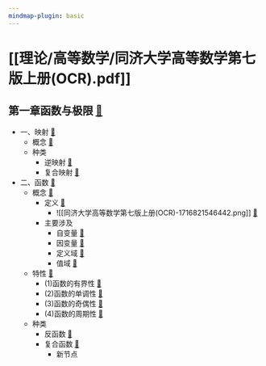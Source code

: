 ```yaml
---
mindmap-plugin: basic
---
```


# [[理论/高等数学/同济大学高等数学第七版上册(OCR).pdf]]

## 第一章函数与极限 <a href="obsidian://jump-to-pdf?id=0919bf32-950d-fc01&amp;annotate=4a4f1e6a-7939-c48f">📌</a>
- 一、映射 <a href="obsidian://jump-to-pdf?id=0919bf32-950d-fc01&amp;annotate=e7789a93-5599-94c6">📌</a>
    - 概念 <a href="obsidian://jump-to-pdf?id=0919bf32-950d-fc01&amp;annotate=66d6e295-1b23-2084">📌</a>
    - 种类
        - 逆映射 <a href="obsidian://jump-to-pdf?id=0919bf32-950d-fc01&amp;annotate=d0c231eb-556e-a3eb">📌</a>
        - 复合映射 <a href="obsidian://jump-to-pdf?id=0919bf32-950d-fc01&amp;annotate=e689c557-3a13-628c">📌</a>
- 二、函数 <a href="obsidian://jump-to-pdf?id=0919bf32-950d-fc01&amp;annotate=dc0db52e-db21-fe28">📌</a>
    - 概念 <a href="obsidian://jump-to-pdf?id=0919bf32-950d-fc01&amp;annotate=9957d386-537e-dfba">📌</a>
        - 定义 <a href="obsidian://jump-to-pdf?id=0919bf32-950d-fc01&amp;annotate=e541e0d4-e4f7-ac08">📌</a>
            - ![[同济大学高等数学第七版上册(OCR)-1716821546442.png]] <a href="obsidian://jump-to-pdf?id=0919bf32-950d-fc01&amp;annotate=ac8fa609-ecec-7bea">📌</a>
        - 主要涉及
            - 自变量 <a href="obsidian://jump-to-pdf?id=0919bf32-950d-fc01&amp;annotate=b7caa063-3f52-aeae">📌</a>
            - 因变量 <a href="obsidian://jump-to-pdf?id=0919bf32-950d-fc01&amp;annotate=edb16d64-2214-36a7">📌</a>
            - 定义域 <a href="obsidian://jump-to-pdf?id=0919bf32-950d-fc01&amp;annotate=9ed6a756-5e69-bf55">📌</a>
            - 值域 <a href="obsidian://jump-to-pdf?id=0919bf32-950d-fc01&amp;annotate=c5593896-2bcf-19c0">📌</a>
    - 特性 <a href="obsidian://jump-to-pdf?id=0919bf32-950d-fc01&amp;annotate=f8fd8fd7-5acb-6cc9">📌</a>
        - (1)函数的有界性 <a href="obsidian://jump-to-pdf?id=0919bf32-950d-fc01&amp;annotate=676639f0-80a0-e614">📌</a>
        - (2)函数的单调性 <a href="obsidian://jump-to-pdf?id=0919bf32-950d-fc01&amp;annotate=eb8491e6-a4e9-07bb">📌</a>
        - (3)函数的奇偶性 <a href="obsidian://jump-to-pdf?id=0919bf32-950d-fc01&amp;annotate=d7338cca-bb19-4e20">📌</a>
        - (4)函数的周期性 <a href="obsidian://jump-to-pdf?id=0919bf32-950d-fc01&amp;annotate=65e7c6bf-41b0-a74e">📌</a>
    - 种类
        - 反函数 <a href="obsidian://jump-to-pdf?id=0919bf32-950d-fc01&amp;annotate=2a735193-080e-39fe">📌</a>
        - 复合函数 <a href="obsidian://jump-to-pdf?id=0919bf32-950d-fc01&amp;annotate=525b7715-c064-26a7">📌</a>
            - 新节点